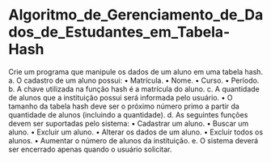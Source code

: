 # Algoritmo_de_Gerenciamento_de_Dados_de_Estudantes_em_Tabela-Hash

Crie um programa que manipule os dados de um aluno em uma tabela hash.
a. O cadastro de um aluno possui:
• Matrícula.
• Nome.
• Curso.
• Período.
b. A chave utilizada na função hash é a matrícula do aluno.
c. A quantidade de alunos que a instituição possui será informada
pelo usuário.
• O tamanho da tabela hash deve ser o próximo número primo
a partir da quantidade de alunos (incluindo a quantidade).
d. As seguintes funções devem ser suportadas pelo sistema:
• Cadastrar um aluno.
• Buscar um aluno.
• Excluir um aluno.
• Alterar os dados de um aluno.
• Excluir todos os alunos.
• Aumentar o número de alunos da instituição.
e. O sistema deverá ser encerrado apenas quando o usuário solicitar.
